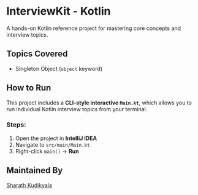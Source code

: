 # InterviewKit - Kotlin

A hands-on Kotlin reference project for mastering core concepts and interview topics.

## Topics Covered
- Singleton Object (`object` keyword)

## How to Run

This project includes a **CLI-style interactive `Main.kt`**, which allows you to run individual Kotlin interview topics from your terminal.

### Steps:

1. Open the project in **IntelliJ IDEA**
2. Navigate to `src/main/Main.kt`
3. Right-click `main()` → **Run**

## Maintained By
[Sharath Kudikyala](https://github.com/SharathKudikyala)
